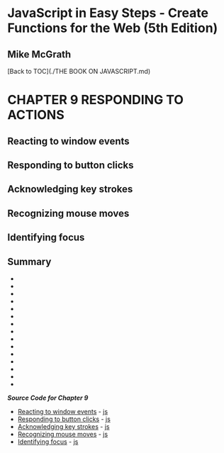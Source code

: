# **JavaScript in Easy Steps - Create Functions for the Web (5th Edition)**
## Mike McGrath

[Back to TOC](./THE BOOK ON JAVASCRIPT.md)

# CHAPTER 9 RESPONDING TO ACTIONS
## Reacting to window events
## Responding to button clicks
## Acknowledging key strokes
## Recognizing mouse moves
## Identifying focus
## Summary<br>
   * 
   * 
   * 
   * 
   * 
   * 
   * 
   * 
   * 
   * 
   * 
   * 
   * 
   * 
   * 

***Source Code for Chapter 9***
        <ul>
          <li><a href="src/9-Responding to actions/onerror.html">Reacting to window events</a> -
            <a href="src/9-Responding to actions/onerror.js"> js</a></li>
          <li><a href="src/9-Responding to actions/onclick.html">Responding to button clicks</a> -
            <a href="src/9-Responding to actions/onclick.js"> js</a></li>
          <li><a href="src/9-Responding to actions/onkey.html">Acknowledging key strokes</a> -
            <a href="src/9-Responding to actions/onkey.js"> js</a></li>
          <li><a href="src/9-Responding to actions/onmouse.html">Recognizing mouse moves</a> -
            <a href="src/9-Responding to actions/onmouse.js"> js</a></li>
          <li><a href="src/9-Responding to actions/onfocus.html">Identifying focus</a> -
            <a href="src/9-Responding to actions/onfocus.js"> js</a></li>
        </ul>